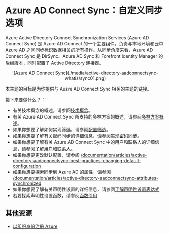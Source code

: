 <properties
	pageTitle="Azure AD Connect Sync 方案概述"
	description="说明 Azure AD Connect Sync 中的用户和联系人。"
	services="active-directory"
	documentationCenter=""
	authors="markusvi"
	manager="swadhwa"
	editor=""/>

<tags 
	ms.service="active-directory"
	ms.date="07/27/2015"
	wacn.date="01/29/2016"/>


# Azure AD Connect Sync：自定义同步选项

Azure Active Directory Connect Synchronization Services (Azure AD Connect Sync) 是 Azure AD Connect 的一个主要组件，负责与本地环境和云中 Azure AD 之间同步标识数据相关的所有操作。从同步角度来看，Azure AD Connect Sync 是 DirSync、Azure AD Sync 和 Forefront Identity Manager 的后继版本，同时配置了 Active Directory 连接器。

<center>![Azure AD Connect Sync](./media/active-directory-aadconnectsync-whatis/sync01.png) </center>


本主题的目标是为你提供与 Auzre AD Connect Sync 相关的主题的链接。

接下来要做什么？：

- 有关技术概念的概述，请参阅[技术概念](/documentation/articles/active-directory-aadconnectsync-technical-concepts)。
- 有关 Azure AD Connect Sync 所支持的多林方案的概述，请参阅[多林方案概述](/documentation/articles/active-directory-aadconnectsync-scenario-overview)。
- 如果你想要了解如何实现筛选，请参阅[配置筛选](/documentation/articles/active-directory-aadconnectsync-configure-filtering)。
- 如果你想要了解有关密码同步的详细信息，请参阅[实现密码同步](/documentation/articles/active-directory-aadconnectsync-implement-password-synchronization)。
- 如果你想要了解有关 Azure AD Connect Sync 中的用户和联系人的详细信息，请参阅[了解用户和联系人](/documentation/articles/active-directory-aadconnectsync-understanding-users-and-contacts)。
- 如果你想要更改默认配置，请参阅 [/documentation/articles/active-directory-aadconnectsync-best-practices-changing-default-configuration](active-directory-aadconnectsync-best-practices-changing-default-configuration)
- 如果你想要探索同步到 Azure AD 的属性，请参阅 [/documentation/articles/active-directory-aadconnectsync-attributes-synchronized](active-directory-aadconnectsync-attributes-synchronized)
- 如果你想要了解有关声明性设置的详细信息，请参阅[了解声明性设置表达式](/documentation/articles/active-directory-aadconnectsync-understanding-declarative-provisioning-expressions)
- 若要探索声明性设置函数，请参阅[函数引用](/documentation/articles/active-directory-aadconnectsync-functions-reference)




## 其他资源

* [以组织身份注册 Azure](/documentation/articles/sign-up-organization)

 
<!--Image references-->

<!---HONumber=71-->